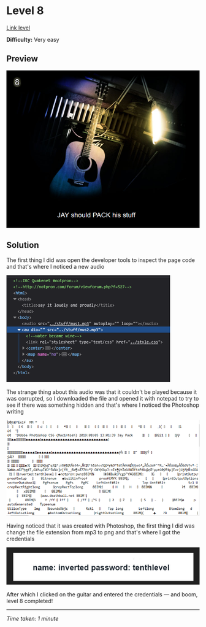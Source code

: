 # Level 8

[Link level](https://www.deathball.net/notpron/sdrawkcab/rediar.htm)

**Difficulty:** Very easy

## Preview
![Level 8](../images/level8.png)

## Solution
The first thing I did was open the developer tools to inspect the page code and that's where I noticed a new audio

![Level 8 inspected](../images/level8_inspected.png)

The strange thing about this audio was that it couldn't be played because it was corrupted, so I downloaded the file and opened it with notepad to try to see if there was something hidden and that's where I noticed the Photoshop writing

![Level 8 audio in notepad](../images/level8_audio_text.png)

Having noticed that it was created with Photoshop, the first thing I did was change the file extension from mp3 to png and that's where I got the credentials

![Level 8 credentials](../images/level8_credentials.png)

After which I clicked on the guitar and entered the credentials — and boom, level 8 completed!

---


_Time taken: 1 minute_
